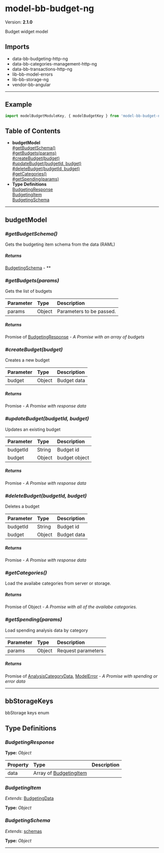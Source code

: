 # model-bb-budget-ng


Version: **2.1.0**

Budget widget model

## Imports

* data-bb-budgeting-http-ng
* data-bb-categories-management-http-ng
* data-bb-transactions-http-ng
* lib-bb-model-errors
* lib-bb-storage-ng
* vendor-bb-angular

---

## Example

```javascript
import modelBudgetModuleKey, { modelBudgetKey } from 'model-bb-budget-ng';
```

## Table of Contents
- **budgetModel**<br/>    <a href="#budgetModel_getBudgetSchema">#getBudgetSchema()</a><br/>    <a href="#budgetModel_getBudgets">#getBudgets(params)</a><br/>    <a href="#budgetModel_createBudget">#createBudget(budget)</a><br/>    <a href="#budgetModel_updateBudget">#updateBudget(budgetId, budget)</a><br/>    <a href="#budgetModel_deleteBudget">#deleteBudget(budgetId, budget)</a><br/>    <a href="#budgetModel_getCategories">#getCategories()</a><br/>    <a href="#budgetModel_getSpending">#getSpending(params)</a><br/>
- **Type Definitions**<br/>    <a href="#BudgetingResponse">BudgetingResponse</a><br/>    <a href="#BudgetingItem">BudgetingItem</a><br/>    <a href="#BudgetingSchema">BudgetingSchema</a><br/>

---

## budgetModel


### <a name="budgetModel_getBudgetSchema"></a>*#getBudgetSchema()*

Gets the budgeting item schema from the data (RAML)

##### Returns

[BudgetingSchema](#BudgetingSchema) - **

### <a name="budgetModel_getBudgets"></a>*#getBudgets(params)*

Gets the list of budgets

| Parameter | Type | Description |
| :-- | :-- | :-- |
| params | Object | Parameters to be passed. |

##### Returns

Promise of [BudgetingResponse](#BudgetingResponse) - *A Promise with an array of budgets*

### <a name="budgetModel_createBudget"></a>*#createBudget(budget)*

Creates a new budget

| Parameter | Type | Description |
| :-- | :-- | :-- |
| budget | Object | Budget data |

##### Returns

Promise - *A Promise with response data*

### <a name="budgetModel_updateBudget"></a>*#updateBudget(budgetId, budget)*

Updates an existing budget

| Parameter | Type | Description |
| :-- | :-- | :-- |
| budgetId | String | Budget id |
| budget | Object | budget object |

##### Returns

Promise - *A Promise with response data*

### <a name="budgetModel_deleteBudget"></a>*#deleteBudget(budgetId, budget)*

Deletes a budget

| Parameter | Type | Description |
| :-- | :-- | :-- |
| budgetId | String | Budget id |
| budget | Object | Budget data |

##### Returns

Promise - *A Promise with response data*

### <a name="budgetModel_getCategories"></a>*#getCategories()*

Load the availabe categories from server or storage.

##### Returns

Promise of Object - *A Promise with all of the availabe categories.*

### <a name="budgetModel_getSpending"></a>*#getSpending(params)*

Load spending analysis data by category

| Parameter | Type | Description |
| :-- | :-- | :-- |
| params | Object | Request parameters |

##### Returns

Promise of [AnalysisCategoryData](model-bb-income-spending-analysis-category-ng.html#AnalysisCategoryData), [ModelError](lib-bb-model-errors.html#ModelError) - *A Promise with spending or error data*

---

## bbStorageKeys

bbStorage keys enum

## Type Definitions


### <a name="BudgetingResponse"></a>*BudgetingResponse*


**Type:** *Object*


| Property | Type | Description |
| :-- | :-- | :-- |
| data | Array of [BudgetingItem](#BudgetingItem) |  |

### <a name="BudgetingItem"></a>*BudgetingItem*


*Extends*: [BudgetingData](data-bb-budgeting-http-ng.html#BudgetingData)

**Type:** *Object*


### <a name="BudgetingSchema"></a>*BudgetingSchema*


*Extends*: [schemas](data-bb-budgeting-http-ng.html#schemas)

**Type:** *Object*


---
